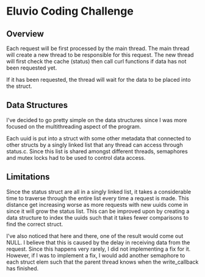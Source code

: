 # Eluvio Coding Challenge

## Overview

Each request will be first processed by the main thread. The main thread will create a new thread to be responsible for this request. The new thread will first check the cache (status) then call curl functions if data has not been requested yet.

If it has been requested, the thread will wait for the data to be placed into the struct.

## Data Structures

I've decided to go pretty simple on the data structures since I was more focused on the multithreading aspect of the program.

Each uuid is put into a struct with some other metadata that connected to other structs by a singly linked list that any thread can access through status.c. Since this list is shared amongst different threads, semaphores and mutex locks had to be used to control data access.

## Limitations
Since the status struct are all in a singly linked list, it takes a considerable time to traverse through the entire list every time a request is made. This distance get increasing worse as more requests with new uuids come in since it will grow the status list. This can be improved upon by creating a data structure to index the uuids such that it takes fewer comparisons to find the correct struct.

I've also noticed that here and there, one of the result would come out NULL. I believe that this is caused by the delay in receiving data from the request. Since this happens very rarely, I did not implementing a fix for it. However, if I was to implement a fix, I would add another semaphore to each struct elem such that the parent thread knows when the write_callback has finished.
